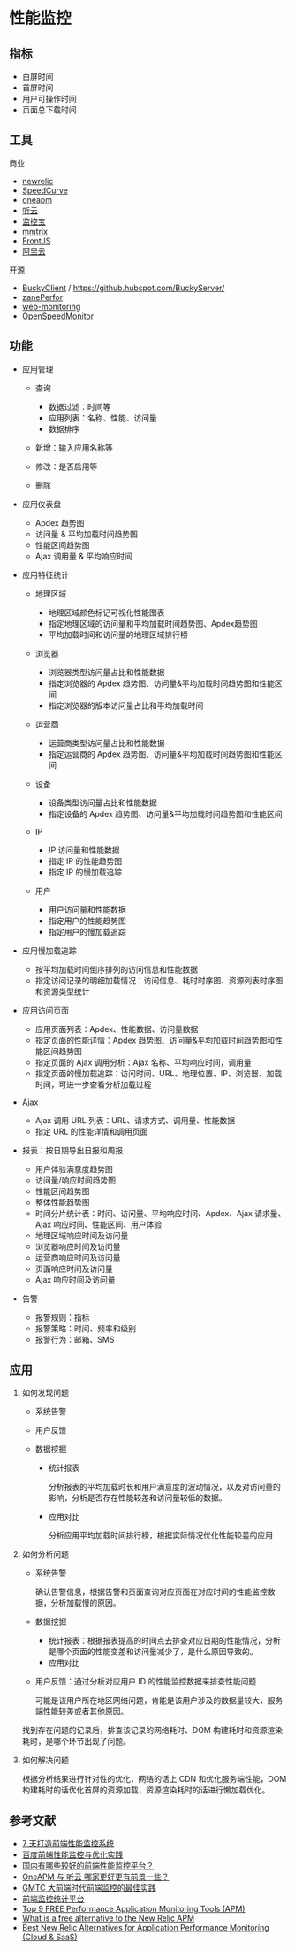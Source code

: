 # 性能监控

## 指标

- 白屏时间
- 首屏时间
- 用户可操作时间
- 页面总下载时间

## 工具

商业

- [newrelic](https://newrelic.com)
- [SpeedCurve](https://speedcurve.com)
- [oneapm](https://www.oneapm.com)
- [听云](https://demo.tingyun.com/browser-web)
- [监控宝](https://www.jiankongbao.com)
- [mmtrix](http://www.mmtrix.com)
- [FrontJS](https://www.frontjs.com/)
- [阿里云](https://help.aliyun.com/document_detail/58652.html?spm=a2c4g.11186623.3.2.56643ddf5ZO9HF)

开源

- [BuckyClient](https://github.com/HubSpot/BuckyClient) / https://github.hubspot.com/BuckyServer/
- [zanePerfor](https://github.com/wangweianger/zanePerfor)
- [web-monitoring](https://github.com/kisslove/web-monitoring/)
- [OpenSpeedMonitor](https://github.com/iteratec/OpenSpeedMonitor)

## 功能

- 应用管理

    - 查询

        - 数据过滤：时间等
        - 应用列表：名称、性能、访问量
        - 数据排序

    - 新增：输入应用名称等
    - 修改：是否启用等
    - 删除

- 应用仪表盘

    - Apdex 趋势图
    - 访问量 & 平均加载时间趋势图
    - 性能区间趋势图
    - Ajax 调用量 & 平均响应时间

- 应用特征统计

    - 地理区域

        - 地理区域颜色标记可视化性能图表
        - 指定地理区域的访问量和平均加载时间趋势图、Apdex趋势图
        - 平均加载时间和访问量的地理区域排行榜

    - 浏览器

        - 浏览器类型访问量占比和性能数据
        - 指定浏览器的 Apdex 趋势图、访问量&平均加载时间趋势图和性能区间
        - 指定浏览器的版本访问量占比和平均加载时间

    - 运营商

        - 运营商类型访问量占比和性能数据
        - 指定运营商的 Apdex 趋势图、访问量&平均加载时间趋势图和性能区间

    - 设备

        - 设备类型访问量占比和性能数据
        - 指定设备的 Apdex 趋势图、访问量&平均加载时间趋势图和性能区间

    - IP

        - IP 访问量和性能数据
        - 指定 IP 的性能趋势图
        - 指定 IP 的慢加载追踪

    - 用户

        - 用户访问量和性能数据
        - 指定用户的性能趋势图
        - 指定用户的慢加载追踪

- 应用慢加载追踪

    - 按平均加载时间倒序排列的访问信息和性能数据
    - 指定访问记录的明细加载情况：访问信息、耗时时序图、资源列表时序图和资源类型统计

- 应用访问页面

    - 应用页面列表：Apdex、性能数据、访问量数据
    - 指定页面的性能详情：Apdex 趋势图、访问量&平均加载时间趋势图和性能区间趋势图
    - 指定页面的 Ajax 调用分析：Ajax 名称、平均响应时间，调用量
    - 指定页面的慢加载追踪：访问时间、URL、地理位置、IP、浏览器、加载时间，可进一步查看分析加载过程

- Ajax

    - Ajax 调用 URL 列表：URL、请求方式、调用量、性能数据
    - 指定 URL 的性能详情和调用页面

- 报表：按日期导出日报和周报

    - 用户体验满意度趋势图
    - 访问量/响应时间趋势图
    - 性能区间趋势图
    - 整体性能趋势图
    - 时间分片统计表：时间、访问量、平均响应时间、Apdex、Ajax 请求量、Ajax 响应时间、性能区间、用户体验
    - 地理区域响应时间及访问量
    - 浏览器响应时间及访问量
    - 运营商响应时间及访问量
    - 页面响应时间及访问量
    - Ajax 响应时间及访问量

- 告警

    - 报警规则：指标
    - 报警策略：时间、频率和级别
    - 报警行为：邮箱、SMS


## 应用

1. 如何发现问题

    - 系统告警
    - 用户反馈
    - 数据挖掘

        - 统计报表

            分析报表的平均加载时长和用户满意度的波动情况，以及对访问量的影响，分析是否存在性能较差和访问量较低的数据。

        - 应用对比

            分析应用平均加载时间排行榜，根据实际情况优化性能较差的应用

2. 如何分析问题

    - 系统告警

        确认告警信息，根据告警和页面查询对应页面在对应时间的性能监控数据，分析加载慢的原因。

    - 数据挖掘

        - 统计报表：根据报表提高的时间点去排查对应日期的性能情况，分析是哪个页面的性能变差和访问量减少了，是什么原因导致的。
        - 应用对比

    - 用户反馈：通过分析对应用户 ID 的性能监控数据来排查性能问题

        可能是该用户所在地区网络问题，肯能是该用户涉及的数据量较大，服务端性能较差或者其他原因。

    找到存在问题的记录后，排查该记录的网络耗时、DOM 构建耗时和资源渲染耗时，是哪个环节出现了问题。

3. 如何解决问题

    根据分析结果进行针对性的优化，网络的话上 CDN 和优化服务端性能，DOM 构建耗时的话优化首屏的资源加载，资源渲染耗时的话进行懒加载优化。

## 参考文献

- [7 天打造前端性能监控系统](http://fex.baidu.com/blog/2014/05/build-performance-monitor-in-7-days/)
- [百度前端性能监控与优化实践](https://www.slideshare.net/welefen/ss-13579027)
- [国内有哪些较好的前端性能监控平台？](https://www.zhihu.com/question/29945364)
- [OneAPM 与 听云 哪家更好更有前景一些？](https://www.zhihu.com/question/29363166)
- [GMTC 大前端时代前端监控的最佳实践](http://jm.taobao.org/2018/06/29/%E5%A4%A7%E5%89%8D%E7%AB%AF%E6%97%B6%E4%BB%A3%E5%89%8D%E7%AB%AF%E7%9B%91%E6%8E%A7%E7%9A%84%E6%9C%80%E4%BD%B3%E5%AE%9E%E8%B7%B5/)
- [前端监控统计平台](https://github.com/huixisheng/huixisheng.github.com/issues/21)
- [Top 9 FREE Performance Application Monitoring Tools (APM)](https://testguild.com/apm/)
- [What is a free alternative to the New Relic APM](https://www.quora.com/What-is-a-free-alternative-to-the-New-Relic-APM)
- [Best New Relic Alternatives for Application Performance Monitoring (Cloud & SaaS)](https://www.ittsystems.com/new-relic-alternatives/)
